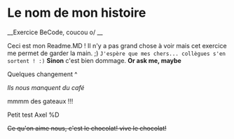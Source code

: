 # Le nom de mon histoire
__Exercice BeCode, coucou o/ __

Ceci est mon Readme.MD ! Il n'y a pas grand chose à voir mais cet exercice me permet de garder la main. ;)
```J'espère que mes chers... collègues s'en sortent ! :)```
__Sinon__ c'est bien dommage. **Or ask me, maybe**


Quelques changement ^

_Ils nous manquent du café_  


mmmm des gateaux !!!

Petit test Axel %D

~~Ce qu'on aime nous, c'est le chocolat! vive le chocolat!~~
 
